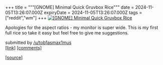 +++
title = """[GNOME] Minimal Quick Gruvbox Rice"""
date = 2024-11-05T13:26:07.000Z
expiryDate = 2024-11-05T13:26:07.000Z
tags = ["reddit","wm"]
+++
[![[GNOME] Minimal Quick Gruvbox Rice](https://b.thumbs.redditmedia.com/1deq-b8utwWBImx_6pzntVe5IBgB2Pcb977Pp19Vk_o.jpg "[GNOME] Minimal Quick Gruvbox Rice")](https://www.reddit.com/r/unixporn/comments/1gk6lu1/gnome_minimal_quick_gruvbox_rice/)

Apologies for the aspect ratios - my monitor is super wide. This is my first full rice so take it easy but feel free to give me suggestions.

submitted by [/u/tob1asmax1mus](https://www.reddit.com/user/tob1asmax1mus)  
[\[link\]](https://www.reddit.com/gallery/1gk6lu1) [\[comments\]](https://www.reddit.com/r/unixporn/comments/1gk6lu1/gnome_minimal_quick_gruvbox_rice/)

[[source]](https://www.reddit.com/r/unixporn/comments/1gk6lu1/gnome_minimal_quick_gruvbox_rice/)
